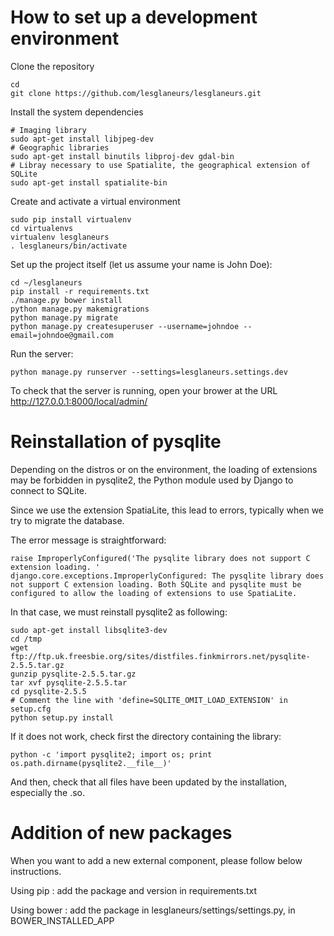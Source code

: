 # How to set up a development environment

Clone the repository

    cd
    git clone https://github.com/lesglaneurs/lesglaneurs.git

Install the system dependencies

    # Imaging library
    sudo apt-get install libjpeg-dev
    # Geographic libraries
    sudo apt-get install binutils libproj-dev gdal-bin
    # Libray necessary to use Spatialite, the geographical extension of SQLite
    sudo apt-get install spatialite-bin

Create and activate a virtual environment

    sudo pip install virtualenv
    cd virtualenvs
    virtualenv lesglaneurs
    . lesglaneurs/bin/activate

Set up the project itself (let us assume your name is John Doe):

    cd ~/lesglaneurs
    pip install -r requirements.txt
    ./manage.py bower install
    python manage.py makemigrations
    python manage.py migrate
    python manage.py createsuperuser --username=johndoe --email=johndoe@gmail.com

Run the server:

    python manage.py runserver --settings=lesglaneurs.settings.dev

To check that the server is running, open your brower at the URL http://127.0.0.1:8000/local/admin/

# Reinstallation of pysqlite

Depending on the distros or on the environment, the loading of extensions may be forbidden in pysqlite2, the Python module used by Django to connect to SQLite.

Since we use the extension SpatiaLite, this lead to errors, typically when we try to migrate the database.

The error message is straightforward:

    raise ImproperlyConfigured('The pysqlite library does not support C extension loading. '
    django.core.exceptions.ImproperlyConfigured: The pysqlite library does not support C extension loading. Both SQLite and pysqlite must be configured to allow the loading of extensions to use SpatiaLite.

In that case, we must reinstall pysqlite2 as following:

    sudo apt-get install libsqlite3-dev
    cd /tmp
    wget ftp://ftp.uk.freesbie.org/sites/distfiles.finkmirrors.net/pysqlite-2.5.5.tar.gz
    gunzip pysqlite-2.5.5.tar.gz
    tar xvf pysqlite-2.5.5.tar
    cd pysqlite-2.5.5
    # Comment the line with 'define=SQLITE_OMIT_LOAD_EXTENSION' in setup.cfg
    python setup.py install

If it does not work, check first the directory containing the library:

    python -c 'import pysqlite2; import os; print os.path.dirname(pysqlite2.__file__)'

And then, check that all files have been updated by the installation, especially the .so.

# Addition of new packages

When you want to add a new external component, please follow below instructions.

Using pip :
    add the package and version in requirements.txt

Using bower :
    add the package in lesglaneurs/settings/settings.py, in BOWER_INSTALLED_APP
